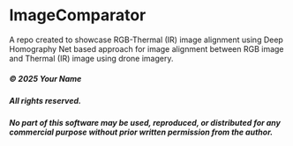 # ImageComparator
A repo created to showcase RGB-Thermal (IR) image alignment using Deep Homography Net based approach for image alignment between RGB image and Thermal (IR) image using drone imagery.


##### © 2025 Your Name  
##### All rights reserved.  
##### No part of this software may be used, reproduced, or distributed for any commercial purpose without prior written permission from the author.
